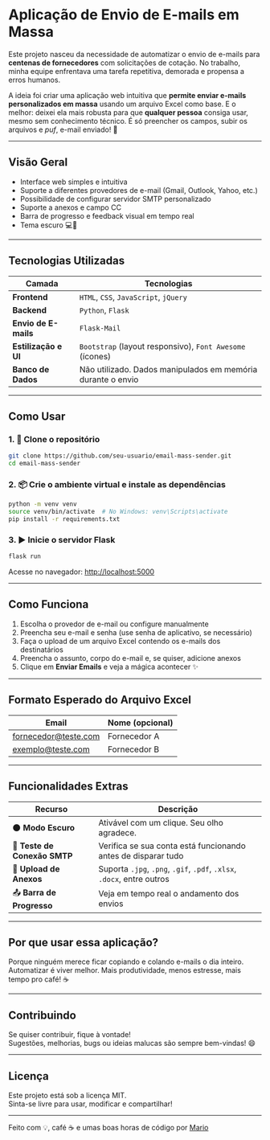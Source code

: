 
# Aplicação de Envio de E-mails em Massa

Este projeto nasceu da necessidade de automatizar o envio de e-mails para **centenas de fornecedores** com solicitações de cotação. No trabalho, minha equipe enfrentava uma tarefa repetitiva, demorada e propensa a erros humanos.

A ideia foi criar uma aplicação web intuitiva que **permite enviar e-mails personalizados em massa** usando um arquivo Excel como base. E o melhor: deixei ela mais robusta para que **qualquer pessoa** consiga usar, mesmo sem conhecimento técnico. É só preencher os campos, subir os arquivos e *puf*, e-mail enviado! 🚀

---

## Visão Geral

- Interface web simples e intuitiva  
- Suporte a diferentes provedores de e-mail (Gmail, Outlook, Yahoo, etc.)  
- Possibilidade de configurar servidor SMTP personalizado  
- Suporte a anexos e campo CC  
- Barra de progresso e feedback visual em tempo real  
- Tema escuro 💻🌙  

---

## Tecnologias Utilizadas

| Camada                    | Tecnologias |
|---------------------------|-------------|
| **Frontend**              | `HTML`, `CSS`, `JavaScript`, `jQuery` |
| **Backend**               | `Python`, `Flask` |
| **Envio de E-mails**      | `Flask-Mail` |
| **Estilização e UI**      | `Bootstrap` (layout responsivo), `Font Awesome` (ícones) |
| **Banco de Dados**        | Não utilizado. Dados manipulados em memória durante o envio |

---

## Como Usar

### 1. 📁 Clone o repositório

```bash
git clone https://github.com/seu-usuario/email-mass-sender.git
cd email-mass-sender
```

### 2. 📦 Crie o ambiente virtual e instale as dependências

```bash
python -m venv venv
source venv/bin/activate  # No Windows: venv\Scripts\activate
pip install -r requirements.txt
```

### 3. ▶️ Inicie o servidor Flask

```bash
flask run
```

Acesse no navegador: [http://localhost:5000](http://localhost:5000)

---

## Como Funciona

1. Escolha o provedor de e-mail ou configure manualmente  
2. Preencha seu e-mail e senha (use senha de aplicativo, se necessário)  
3. Faça o upload de um arquivo Excel contendo os e-mails dos destinatários  
4. Preencha o assunto, corpo do e-mail e, se quiser, adicione anexos  
5. Clique em **Enviar Emails** e veja a mágica acontecer ✨  

---

## Formato Esperado do Arquivo Excel

| Email               | Nome (opcional) |
|---------------------|-----------------|
| fornecedor@teste.com | Fornecedor A    |
| exemplo@teste.com    | Fornecedor B    |

---

## Funcionalidades Extras

| Recurso                        | Descrição |
|-------------------------------|-----------|
| 🌑 **Modo Escuro**            | Ativável com um clique. Seu olho agradece. |
| 🔌 **Teste de Conexão SMTP**  | Verifica se sua conta está funcionando antes de disparar tudo |
| 📎 **Upload de Anexos**       | Suporta `.jpg`, `.png`, `.gif`, `.pdf`, `.xlsx`, `.docx`, entre outros |
| 📤 **Barra de Progresso**     | Veja em tempo real o andamento dos envios |

---

## Por que usar essa aplicação?

Porque ninguém merece ficar copiando e colando e-mails o dia inteiro.  
Automatizar é viver melhor. Mais produtividade, menos estresse, mais tempo pro café! ☕

---

## Contribuindo

Se quiser contribuir, fique à vontade!  
Sugestões, melhorias, bugs ou ideias malucas são sempre bem-vindas! 😄

---

## Licença

Este projeto está sob a licença MIT.  
Sinta-se livre para usar, modificar e compartilhar!

---

Feito com 💡, café ☕ e umas boas horas de código por [Mario](https://github.com/M-4vlis)